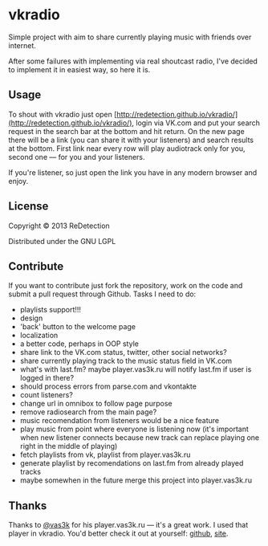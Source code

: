 # vkradio

Simple project with aim to share currently playing music with friends over internet.

After some failures with implementing via real shoutcast radio, I've decided to implement it in easiest way, so here it is.

## Usage
To shout with vkradio just open [http://redetection.github.io/vkradio/](http://redetection.github.io/vkradio/), login via VK.com and put your search request in the search bar at the bottom and hit return. On the new page there will be a link (you can share it with your listeners) and search results at the bottom. First link near every row will play audiotrack only for you, second one — for you and your listeners.

If you're listener, so just open the link you have in any modern browser and enjoy.


## License

Copyright © 2013 ReDetection

Distributed under the GNU LGPL

## Contribute

If you want to contribute just fork the repository, work on the code and submit a pull request through Github. Tasks I need to do:

* playlists support!!!
* design
* 'back' button to the welcome page
* localization
* a better code, perhaps in OOP style
* share link to the VK.com status, twitter, other social networks?
* share currently playing track to the music status field in VK.com
* what's with last.fm? maybe player.vas3k.ru will notify last.fm if user is logged in there?
* should process errors from parse.com and vkontakte
* count listeners?
* change url in omnibox to follow page purpose
* remove radiosearch from the main page?
* music recomendation from listeners would be a nice feature
* play music from point where everyone is listening now (it's important when new listener connects because new track can replace playing one right in the middle of playing)
* fetch playlists from vk, playlist from player.vas3k.ru
* generate playlist by recomendations on last.fm from already played tracks 
* maybe somewhen in the future merge this project into player.vas3k.ru

## Thanks

Thanks to [@vas3k](https://github.com/vas3k) for his player.vas3k.ru — it's a great work. I used that player in vkradio.
You'd better check it out at yourself: [github](https://github.com/vas3k/player.vas3k.ru), [site](https://github.com/vas3k/player.vas3k.ru).
